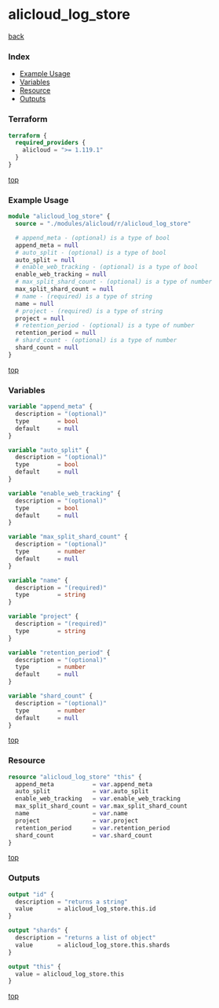 # alicloud_log_store

[back](../alicloud.md)

### Index

- [Example Usage](#example-usage)
- [Variables](#variables)
- [Resource](#resource)
- [Outputs](#outputs)

### Terraform

```terraform
terraform {
  required_providers {
    alicloud = ">= 1.119.1"
  }
}
```

[top](#index)

### Example Usage

```terraform
module "alicloud_log_store" {
  source = "./modules/alicloud/r/alicloud_log_store"

  # append_meta - (optional) is a type of bool
  append_meta = null
  # auto_split - (optional) is a type of bool
  auto_split = null
  # enable_web_tracking - (optional) is a type of bool
  enable_web_tracking = null
  # max_split_shard_count - (optional) is a type of number
  max_split_shard_count = null
  # name - (required) is a type of string
  name = null
  # project - (required) is a type of string
  project = null
  # retention_period - (optional) is a type of number
  retention_period = null
  # shard_count - (optional) is a type of number
  shard_count = null
}
```

[top](#index)

### Variables

```terraform
variable "append_meta" {
  description = "(optional)"
  type        = bool
  default     = null
}

variable "auto_split" {
  description = "(optional)"
  type        = bool
  default     = null
}

variable "enable_web_tracking" {
  description = "(optional)"
  type        = bool
  default     = null
}

variable "max_split_shard_count" {
  description = "(optional)"
  type        = number
  default     = null
}

variable "name" {
  description = "(required)"
  type        = string
}

variable "project" {
  description = "(required)"
  type        = string
}

variable "retention_period" {
  description = "(optional)"
  type        = number
  default     = null
}

variable "shard_count" {
  description = "(optional)"
  type        = number
  default     = null
}
```

[top](#index)

### Resource

```terraform
resource "alicloud_log_store" "this" {
  append_meta           = var.append_meta
  auto_split            = var.auto_split
  enable_web_tracking   = var.enable_web_tracking
  max_split_shard_count = var.max_split_shard_count
  name                  = var.name
  project               = var.project
  retention_period      = var.retention_period
  shard_count           = var.shard_count
}
```

[top](#index)

### Outputs

```terraform
output "id" {
  description = "returns a string"
  value       = alicloud_log_store.this.id
}

output "shards" {
  description = "returns a list of object"
  value       = alicloud_log_store.this.shards
}

output "this" {
  value = alicloud_log_store.this
}
```

[top](#index)